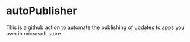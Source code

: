 # autoPublisher
This is a github action to automate the publishing of updates to apps you own in microsoft store.
